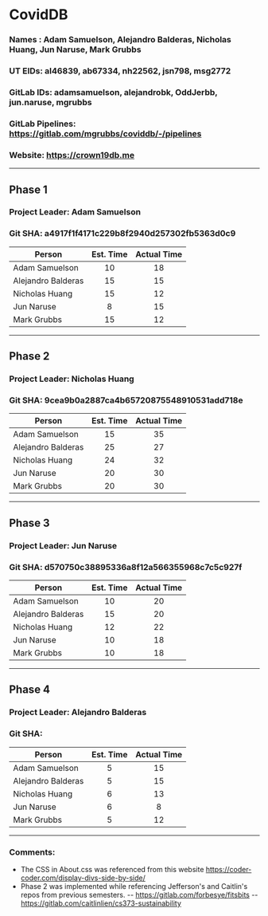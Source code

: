 # CovidDB

### Names : Adam Samuelson, Alejandro Balderas, Nicholas Huang, Jun Naruse, Mark Grubbs
### UT EIDs: al46839, ab67334, nh22562, jsn798, msg2772
### GitLab IDs: adamsamuelson, alejandrobk, OddJerbb, jun.naruse, mgrubbs
### GitLab Pipelines: https://gitlab.com/mgrubbs/coviddb/-/pipelines
### Website: https://crown19db.me
___
## Phase 1
### Project Leader: Adam Samuelson
### Git SHA: a4917f1f4171c229b8f2940d257302fb5363d0c9

| Person | Est. Time | Actual Time |
| ------ | :---------: | :-----------: |
| Adam Samuelson | 10 | 18 |
| Alejandro Balderas | 15 | 15 |
| Nicholas Huang | 15 | 12 |
| Jun Naruse | 8 | 15 |
| Mark Grubbs | 15 | 12 |
___
## Phase 2
### Project Leader: Nicholas Huang
### Git SHA: 9cea9b0a2887ca4b65720875548910531add718e

| Person | Est. Time | Actual Time |
| ------ | :---------: | :-----------: |
| Adam Samuelson | 15 | 35 |
| Alejandro Balderas | 25 | 27 |
| Nicholas Huang | 24 | 32 |
| Jun Naruse | 20 | 30 |
| Mark Grubbs | 20 | 30 |
___
## Phase 3
### Project Leader: Jun Naruse
### Git SHA: d570750c38895336a8f12a566355968c7c5c927f

| Person | Est. Time | Actual Time |
| ------ | :---------: | :-----------: |
| Adam Samuelson | 10 | 20 |
| Alejandro Balderas | 15 | 20 |
| Nicholas Huang | 12 | 22 |
| Jun Naruse | 10 | 18 |
| Mark Grubbs | 10 | 18 |
___
## Phase 4
### Project Leader: Alejandro Balderas
### Git SHA: 

| Person | Est. Time | Actual Time |
| ------ | :---------: | :-----------: |
| Adam Samuelson | 5 | 15 |
| Alejandro Balderas | 5 | 15 |
| Nicholas Huang | 6 | 13 |
| Jun Naruse | 6 | 8 |
| Mark Grubbs | 5 | 12 |
___
### Comments:
- The CSS in About.css was referenced from this website https://coder-coder.com/display-divs-side-by-side/
- Phase 2 was implemented while referencing Jefferson's and Caitlin's repos from previous semesters.
-- https://gitlab.com/forbesye/fitsbits
-- https://gitlab.com/caitlinlien/cs373-sustainability
